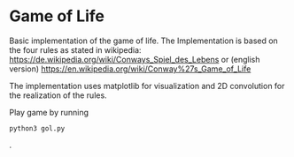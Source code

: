 # Game of Life

Basic implementation of the game of life.
The Implementation is based on the four rules as stated in wikipedia:
https://de.wikipedia.org/wiki/Conways_Spiel_des_Lebens
or (english version)
https://en.wikipedia.org/wiki/Conway%27s_Game_of_Life

The implementation uses matplotlib for visualization and 2D convolution for the realization of the rules.

Play game by running
```
python3 gol.py
```
.
